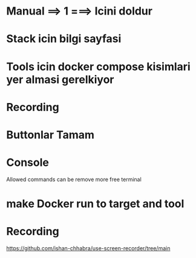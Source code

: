 # Manual  ==> 1 ===> Icini doldur



# Stack icin bilgi sayfasi




# Tools icin docker compose kisimlari yer almasi gerelkiyor


# Recording


# Buttonlar Tamam



# Console 

Allowed commands can be remove
more free terminal


# make Docker run to target and tool


# Recording

https://github.com/ishan-chhabra/use-screen-recorder/tree/main